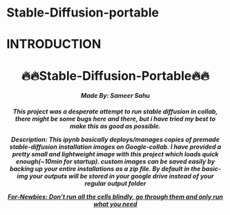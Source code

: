 # Stable-Diffusion-portable

# **INTRODUCTION**

<h1><center><b>🔥🔥Stable-Diffusion-Portable🔥🔥<b></center></h1>
<h5><center>Made By: Sameer Sahu<center><h5>

<justify>This project was a desperate attempt to run stable diffusion in collab, there might be some bugs here and there, but i have tried my best to make this as good as possible.

Description: This ipynb basically deploys/manages copies of premade stable-diffusion installation images on Google-collab. I have provided a pretty small and lightweight image with this project which loads quick enough(~10min for startup). custom images can be saved easily by backing up your entire installations as a zip file. By default in the basic-img your outputs will be stored in your google drive instead of your regular output folder<justify>

<b><u>*For-Newbies: Don't run all the cells blindly, go through them and only run what you need*<u><b>






